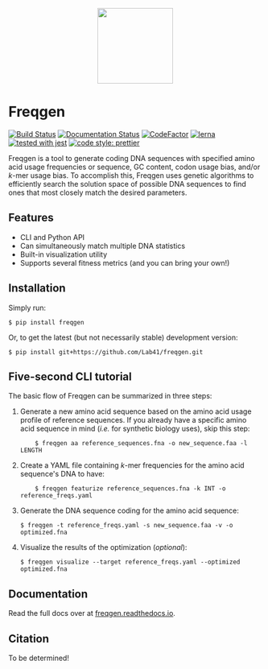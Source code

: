 <p align ="center">
<img src='https://raw.githubusercontent.com/Lab41/freqgen/master/logo/logo5x.png' height="150">
</p>

# Freqgen

[![Build Status](https://travis-ci.org/Lab41/freqgen.svg?branch=master)](https://travis-ci.org/Lab41/freqgen) [![Documentation Status](https://readthedocs.org/projects/freqgen/badge/?version=latest)](https://freqgen.readthedocs.io/en/latest/?badge=latest) [![CodeFactor](https://www.codefactor.io/repository/github/lab41/freqgen/badge)](https://www.codefactor.io/repository/github/lab41/freqgen)
[![lerna](https://img.shields.io/badge/maintained%20with-lerna-cc00ff.svg)](https://lerna.js.org/)
[![tested with jest](https://img.shields.io/badge/tested_with-jest-99424f.svg)](https://github.com/facebook/jest)
[![code style: prettier](https://img.shields.io/badge/code_style-prettier-ff69b4.svg)](https://github.com/prettier/prettier)

Freqgen is a tool to generate coding DNA sequences with specified amino acid
usage frequencies or sequence, GC content, codon usage bias, and/or _k_-mer
usage bias. To accomplish this, Freqgen uses genetic algorithms to efficiently
search the solution space of possible DNA sequences to find ones that most
closely match the desired parameters.

## Features

- CLI and Python API
- Can simultaneously match multiple DNA statistics
- Built-in visualization utility
- Supports several fitness metrics (and you can bring your own!)

## Installation

Simply run:

    $ pip install freqgen

Or, to get the latest (but not necessarily stable) development version:

    $ pip install git+https://github.com/Lab41/freqgen.git

## Five-second CLI tutorial

The basic flow of Freqgen can be summarized in three steps:

1.  Generate a new amino acid sequence based on the amino acid usage profile of
    reference sequences. If you already have a specific amino acid sequence in mind
    (_i.e._ for synthetic biology uses), skip this step:

            $ freqgen aa reference_sequences.fna -o new_sequence.faa -l LENGTH

2.  Create a YAML file containing _k_-mer frequencies for the amino acid
    sequence's DNA to have:

            $ freqgen featurize reference_sequences.fna -k INT -o reference_freqs.yaml

3.  Generate the DNA sequence coding for the amino acid sequence:

        $ freqgen -t reference_freqs.yaml -s new_sequence.faa -v -o optimized.fna

4.  Visualize the results of the optimization (_optional_):

        $ freqgen visualize --target reference_freqs.yaml --optimized optimized.fna

## Documentation

Read the full docs over at
[freqgen.readthedocs.io](http://freqgen.readthedocs.io).

## Citation

To be determined!
